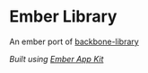 # Ember Library

An ember port of [backbone-library](https://github.com/vernonk/backbone-library)

*Built using [Ember App Kit](https://github.com/stefanpenner/ember-app-kit)*
